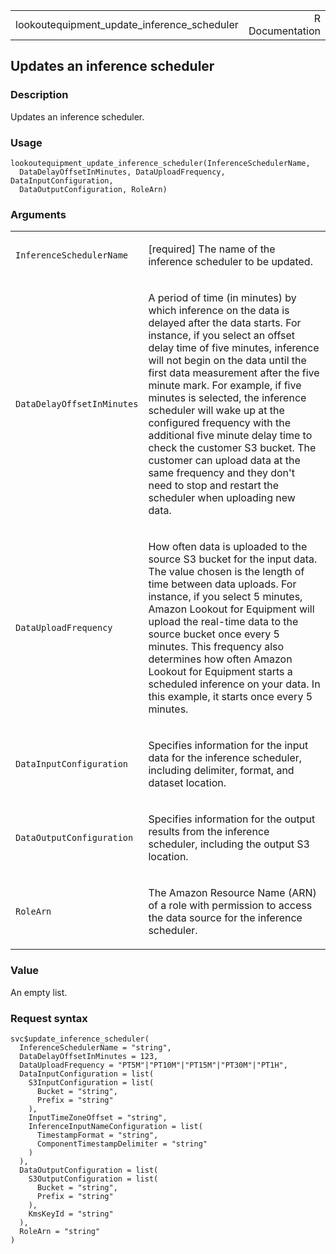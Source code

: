 <table style="width: 100%;">
<tbody>
<tr class="odd">
<td>lookoutequipment_update_inference_scheduler</td>
<td style="text-align: right;">R Documentation</td>
</tr>
</tbody>
</table>

## Updates an inference scheduler

### Description

Updates an inference scheduler.

### Usage

    lookoutequipment_update_inference_scheduler(InferenceSchedulerName,
      DataDelayOffsetInMinutes, DataUploadFrequency, DataInputConfiguration,
      DataOutputConfiguration, RoleArn)

### Arguments

<table>
<colgroup>
<col style="width: 35%" />
<col style="width: 65%" />
</colgroup>
<tbody>
<tr class="odd">
<td><code
id="lookoutequipment_update_inference_scheduler_:_InferenceSchedulerName">InferenceSchedulerName</code></td>
<td><p>[required] The name of the inference scheduler to be
updated.</p></td>
</tr>
<tr class="even">
<td><code
id="lookoutequipment_update_inference_scheduler_:_DataDelayOffsetInMinutes">DataDelayOffsetInMinutes</code></td>
<td><p>A period of time (in minutes) by which inference on the data is
delayed after the data starts. For instance, if you select an offset
delay time of five minutes, inference will not begin on the data until
the first data measurement after the five minute mark. For example, if
five minutes is selected, the inference scheduler will wake up at the
configured frequency with the additional five minute delay time to check
the customer S3 bucket. The customer can upload data at the same
frequency and they don't need to stop and restart the scheduler when
uploading new data.</p></td>
</tr>
<tr class="odd">
<td><code
id="lookoutequipment_update_inference_scheduler_:_DataUploadFrequency">DataUploadFrequency</code></td>
<td><p>How often data is uploaded to the source S3 bucket for the input
data. The value chosen is the length of time between data uploads. For
instance, if you select 5 minutes, Amazon Lookout for Equipment will
upload the real-time data to the source bucket once every 5 minutes.
This frequency also determines how often Amazon Lookout for Equipment
starts a scheduled inference on your data. In this example, it starts
once every 5 minutes.</p></td>
</tr>
<tr class="even">
<td><code
id="lookoutequipment_update_inference_scheduler_:_DataInputConfiguration">DataInputConfiguration</code></td>
<td><p>Specifies information for the input data for the inference
scheduler, including delimiter, format, and dataset location.</p></td>
</tr>
<tr class="odd">
<td><code
id="lookoutequipment_update_inference_scheduler_:_DataOutputConfiguration">DataOutputConfiguration</code></td>
<td><p>Specifies information for the output results from the inference
scheduler, including the output S3 location.</p></td>
</tr>
<tr class="even">
<td><code
id="lookoutequipment_update_inference_scheduler_:_RoleArn">RoleArn</code></td>
<td><p>The Amazon Resource Name (ARN) of a role with permission to
access the data source for the inference scheduler.</p></td>
</tr>
</tbody>
</table>

### Value

An empty list.

### Request syntax

    svc$update_inference_scheduler(
      InferenceSchedulerName = "string",
      DataDelayOffsetInMinutes = 123,
      DataUploadFrequency = "PT5M"|"PT10M"|"PT15M"|"PT30M"|"PT1H",
      DataInputConfiguration = list(
        S3InputConfiguration = list(
          Bucket = "string",
          Prefix = "string"
        ),
        InputTimeZoneOffset = "string",
        InferenceInputNameConfiguration = list(
          TimestampFormat = "string",
          ComponentTimestampDelimiter = "string"
        )
      ),
      DataOutputConfiguration = list(
        S3OutputConfiguration = list(
          Bucket = "string",
          Prefix = "string"
        ),
        KmsKeyId = "string"
      ),
      RoleArn = "string"
    )

